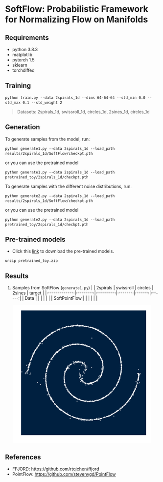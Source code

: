 # SoftFlow: Probabilistic Framework for Normalizing Flow on Manifolds


## Requirements
- python 3.8.3
- matplotlib
- pytorch 1.5
- sklearn
- torchdiffeq

## Training
```train
python train.py --data 2spirals_1d --dims 64-64-64 --std_min 0.0 --std_max 0.1 --std_weight 2
```
> Datasets: 2spirals_1d, swissroll_1d, circles_1d, 2sines_1d, circles_1d

## Generation

To generate samples from the model, run:

```generate
python generate1.py --data 2spirals_1d --load_path results/2spirals_1d/SoftFlow/checkpt.pth
```

or you can use the pretrained model
```generate
python generate1.py --data 2spirals_1d --load_path pretrained_toy/2spirals_1d/checkpt.pth
```

To generate samples with the different noise distributions, run:

```generate
python generate2.py --data 2spirals_1d --load_path results/2spirals_1d/SoftFlow/checkpt.pth
```

or you can use the pretrained model
```generate
python generate2.py --data 2spirals_1d --load_path pretrained_toy/2spirals_1d/checkpt.pth
```

## Pre-trained models
- Click this [link](https://drive.google.com/open?id=19VzLEOZkr8swP24KUu7EikDpwsy6SX3y) to download the pre-trained models.
```
unzip pretrained_toy.zip
```

## Results
1. Samples from SoftFlow (`generate1.py`)
|               | 2spirals | swissroll | circles | 2sines | target |
|:-------------:|:--------:|:---------:|:-------:|:------:|:------:|
|      Data     |          |           |         |        |        |
| SoftPointFlow |          |           |         |        |        |
<p align="center">
    <img src="generate1/2spirals_1d/sample_softflow.png" height=450/>
</p>

## References
- FFJORD: https://github.com/rtqichen/ffjord
- PointFlow: https://github.com/stevenygd/PointFlow